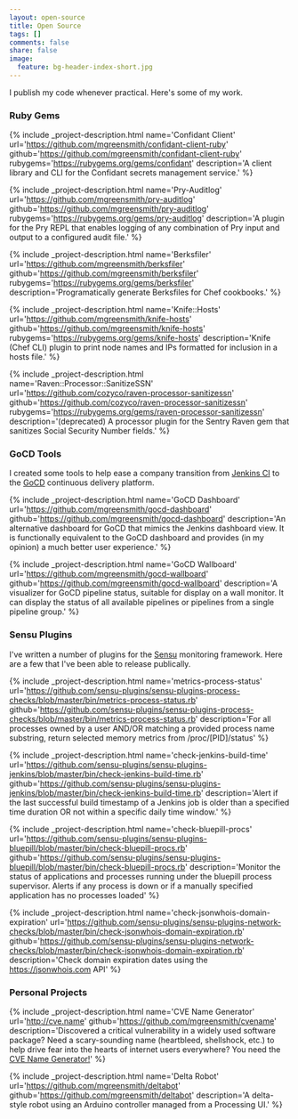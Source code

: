 ```yaml
---
layout: open-source
title: Open Source
tags: []
comments: false
share: false
image:
  feature: bg-header-index-short.jpg
---
```


I publish my code whenever practical. Here's some of my work.

### Ruby Gems

{% include _project-description.html name='Confidant Client' url='https://github.com/mgreensmith/confidant-client-ruby' github='https://github.com/mgreensmith/confidant-client-ruby' rubygems='https://rubygems.org/gems/confidant' description='A client library and CLI for the Confidant secrets management service.' %}

{% include _project-description.html name='Pry-Auditlog' url='https://github.com/mgreensmith/pry-auditlog' github='https://github.com/mgreensmith/pry-auditlog' rubygems='https://rubygems.org/gems/pry-auditlog' description='A plugin for the Pry REPL that enables logging of any combination of Pry input and output to a configured audit file.' %}

{% include _project-description.html name='Berksfiler' url='https://github.com/mgreensmith/berksfiler' github='https://github.com/mgreensmith/berksfiler' rubygems='https://rubygems.org/gems/berksfiler' description='Programatically generate Berksfiles for Chef cookbooks.' %}

{% include _project-description.html name='Knife::Hosts' url='https://github.com/mgreensmith/knife-hosts' github='https://github.com/mgreensmith/knife-hosts' rubygems='https://rubygems.org/gems/knife-hosts' description='Knife (Chef CLI) plugin to print node names and IPs formatted for inclusion in a hosts file.' %}

{% include _project-description.html name='Raven::Processor::SanitizeSSN' url='https://github.com/cozyco/raven-processor-sanitizessn' github='https://github.com/cozyco/raven-processor-sanitizessn' rubygems='https://rubygems.org/gems/raven-processor-sanitizessn' description='(deprecated) A processor plugin for the Sentry Raven gem that sanitizes Social Security Number fields.' %}

### GoCD Tools

I created some tools to help ease a company transition from [Jenkins CI](https://jenkins-ci.org/) to the [GoCD](http://www.go.cd) continuous delivery platform.

{% include _project-description.html name='GoCD Dashboard' url='https://github.com/mgreensmith/gocd-dashboard' github='https://github.com/mgreensmith/gocd-dashboard' description='An alternative dashboard for GoCD that mimics the Jenkins dashboard view. It is functionally equivalent to the GoCD dashboard and provides (in my opinion) a much better user experience.' %}

{% include _project-description.html name='GoCD Wallboard' url='https://github.com/mgreensmith/gocd-wallboard' github='https://github.com/mgreensmith/gocd-wallboard' description='A visualizer for GoCD pipeline status, suitable for display on a wall monitor. It can display the status of all available pipelines or pipelines from a single pipeline group.' %}

### Sensu Plugins

I've written a number of plugins for the [Sensu](https://sensuapp.org/) monitoring framework. Here are a few that I've been able to release publically.

{% include _project-description.html name='metrics-process-status' url='https://github.com/sensu-plugins/sensu-plugins-process-checks/blob/master/bin/metrics-process-status.rb' github='https://github.com/sensu-plugins/sensu-plugins-process-checks/blob/master/bin/metrics-process-status.rb' description='For all processes owned by a user AND/OR matching a provided process name substring, return selected memory metrics from /proc/[PID]/status' %}

{% include _project-description.html name='check-jenkins-build-time' url='https://github.com/sensu-plugins/sensu-plugins-jenkins/blob/master/bin/check-jenkins-build-time.rb' github='https://github.com/sensu-plugins/sensu-plugins-jenkins/blob/master/bin/check-jenkins-build-time.rb' description='Alert if the last successful build timestamp of a Jenkins job is older than a specified time duration OR not within a specific daily time window.' %}

{% include _project-description.html name='check-bluepill-procs' url='https://github.com/sensu-plugins/sensu-plugins-bluepill/blob/master/bin/check-bluepill-procs.rb' github='https://github.com/sensu-plugins/sensu-plugins-bluepill/blob/master/bin/check-bluepill-procs.rb' description='Monitor the status of applications and processes running under the bluepill process supervisor. Alerts if any process is down or if a manually specified application has no processes loaded' %}

{% include _project-description.html name='check-jsonwhois-domain-expiration' url='https://github.com/sensu-plugins/sensu-plugins-network-checks/blob/master/bin/check-jsonwhois-domain-expiration.rb' github='https://github.com/sensu-plugins/sensu-plugins-network-checks/blob/master/bin/check-jsonwhois-domain-expiration.rb' description='Check domain expiration dates using the https://jsonwhois.com API' %}

### Personal Projects

{% include _project-description.html name='CVE Name Generator' url='http://cve.name' github='https://github.com/mgreensmith/cvename' description='Discovered a critical vulnerability in a widely used software package? Need a scary-sounding name (heartbleed, shellshock, etc.) to help drive fear into the hearts of internet users everywhere? You need the <a href="http://cve.name">CVE Name Generator!</a>' %}

{% include _project-description.html name='Delta Robot' url='https://github.com/mgreensmith/deltabot' github='https://github.com/mgreensmith/deltabot' description='A delta-style robot using an Arduino controller managed from a Processing UI.' %}
